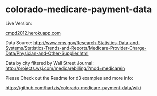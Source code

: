 colorado-medicare-payment-data
==============================

Live Version:

[cmpd2012.herokuapp.com](http://cmpd2012.herokuapp.com)

Data Source:
http://www.cms.gov/Research-Statistics-Data-and-Systems/Statistics-Trends-and-Reports/Medicare-Provider-Charge-Data/Physician-and-Other-Supplier.html

Data by city filtered by Wall Street Journal:
http://projects.wsj.com/medicarebilling/?mod=medicarein


Please Check out the Readme for d3 examples and more info:


https://github.com/hartzis/colorado-medicare-payment-data/wiki
